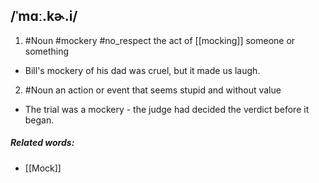 ## /ˈmɑː.kɚ.i/
1. #Noun  #mockery  #no_respect 
the act of [[mocking]] someone or something

- Bill's mockery of his dad was cruel, but it made us laugh.

2. #Noun 
an action or event that seems stupid and without value

- The trial was a mockery - the judge had decided the verdict before it began.

##### Related words:
- [[Mock]]